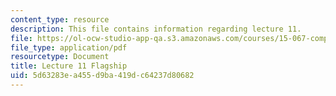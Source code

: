 ```yaml
---
content_type: resource
description: This file contains information regarding lecture 11.
file: https://ol-ocw-studio-app-qa.s3.amazonaws.com/courses/15-067-competitive-decision-making-and-negotiation-spring-2011/5d63283ea455d9ba419dc64237d80682_MIT15_067S11_lec11.pdf
file_type: application/pdf
resourcetype: Document
title: Lecture 11 Flagship
uid: 5d63283e-a455-d9ba-419d-c64237d80682
---
```

